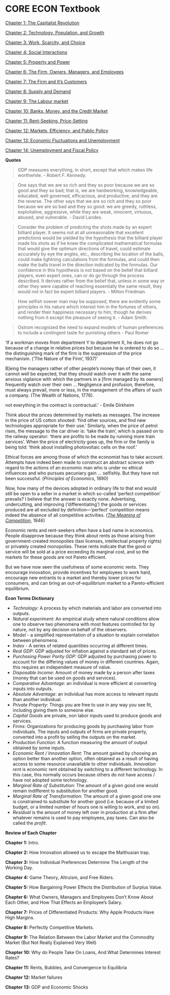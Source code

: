 # CORE ECON Textbook

[Chapter 1: The Capitalist Revolution](CORE-Econ-Chapters/Chapter1.md)

[Chapter 2: Technology, Population, and Growth](CORE-Econ-Chapters/Chapter2.md)

[Chapter 3: Work, Scarcity, and Choice](CORE-Econ-Chapters/Chapter3.md)

[Chapter 4: Social Interactions](CORE-Econ-Chapters/Chapter4.md)

[Chapter 5: Property and Power](CORE-Econ-Chapters/Chapter5.md)

[Chapter 6: The Firm, Owners, Managers, and Employees](CORE-Econ-Chapters/Chapter6.md)

[Chapter 7: The Firm and It’s Customers](CORE-Econ-Chapters/Chapter7.md)

[Chapter 8: Supply and Demand](CORE-Econ-Chapters/Chapter8.md)

[Chapter 9: The Labour market](CORE-Econ-Chapters/Chapter9.md)

[Chapter 10: Banks, Money, and the Credit Market](CORE-Econ-Chapters/Chapter10.md)

[Chapter 11: Rent-Seeking, Price-Setting](CORE-Econ-Chapters/Chapter11.md)

[Chapter 12: Markets, Efficiency, and Public Policy](CORE-Econ-Chapters/Chapter12.md)

[Chapter 13: Economic Fluctuations and Unemployment](CORE-Econ-Chapters/Chapter13.md)

[Chapter 14: Unemployment and Fiscal Policy](CORE-Econ-Chapters/Chapter14.md)

**Quotes**

> GDP measures everything, in short, except that which makes life worthwhile.
    - Robert F. Kennedy.
> 

> One says that we are so rich and they so poor because we are so good and they so bad; that is, we are hardworking, knowledgeable, educated, well governed, efficacious, and productive, and they are the reverse. The other says that we are so rich and they so poor because we are so bad and they so good: we are greedy, ruthless, exploitative, aggressive, while they are weak, innocent, virtuous, abused, and vulnerable.
    - David Landes.
> 

> Consider the problem of predicting the shots made by an expert billiard player. It seems not at all unreasonable that excellent predictions would be yielded by the hypothesis that the billiard player made his shots as if he knew the complicated mathematical formulas that would give the optimum directions of travel, could estimate accurately by eye the angles, etc., describing the location of the balls, could make lightning calculations from the formulas, and could then make the balls travel in the direction indicated by the formulas. Our confidence in this hypothesis is not based on the belief that billiard players, even expert ones, can or do go through the process described. It derives rather from the belief that, unless in some way or other they were capable of reaching essentially the same result, they would not in fact be expert billiard players.
    - Milton Friedman.
> 

> How selfish soever man may be supposed, there are evidently some principles in his nature which interest him in the fortunes of others, and render their happiness necessary to him, though he derives nothing from it except the pleasure of seeing it.
    - Adam Smith.
> 

> Ostrom recognized the need to expand models of human preferences to include a contingent taste for punishing others
    - Paul Romer
> 

‘If a workman moves from department Y to department X, he does not go because of a change in relative prices but because he is ordered to do so … the distinguishing mark of the firm is the suppression of the price mechanism. (‘The Nature of the Firm’, 1937)’

B]eing the managers rather of other people’s money than of their own, it cannot well be expected, that they should watch over it with the same anxious vigilance with which the partners in a [firm managed by its owners] frequently watch over their own … Negligence and profusion, therefore, must always prevail, more or less, in the management of the affairs of such a company. (The Wealth of Nations, 1776).

not everything in the contract is contractual.’ - Emile Dirkheim

Think about the prices determined by markets as messages. The increase in the price of US cotton shouted: ‘find other sources, and find new technologies appropriate for their use.’ Similarly, when the price of petrol rises, the message to the car driver is: ‘take the train’, which is passed on to the railway operator: ‘there are profits to be made by running more train services’. When the price of electricity goes up, the firm or the family is being told: ‘think about installing photovoltaic cells on the roof.’

Ethical forces are among those of which the economist has to take account.  Attempts have indeed been made to construct an abstract science with regard to the actions of an economic man who is under no ethical influences and who pursues pecuniary gain … selfishly. But they have not been successful. (*Principles of Economics*, 1890)

Now, how many of the devices adopted in ordinary life to that end would still be open to a seller in a market in which so-called ‘perfect competition’ prevails? I believe that the answer is exactly none. Advertising, undercutting, and improving (‘differentiating’) the goods or services produced are all excluded by definition—’perfect’ competition means indeed the absence of all competitive activities. (*[The Meaning of Competition](https://tinyco.re/1712601)*, 1946)

Economic
 rents and rent-seekers often have a bad name in economics. People 
disapprove because they think about rents as those arising from 
government-created monopolies (taxi licenses, intellectual property 
rights) or privately created monopolies. These rents indicate that the 
good or service will be sold at a price exceeding its marginal cost, and
 so the markets for these goods are not Pareto efficient.

But
 we have now seen the usefulness of some economic rents. They encourage 
innovation, provide incentives for employees to work hard, encourage new
 entrants to a market and thereby lower prices for consumers, and can 
bring an out-of-equilibrium market to a Pareto-efficient equilibrium.

**Econ Terms Dictionary**

- *Technology:* A process by which materials and labor are converted into outputs.
- *Natural experiment*: An empirical study where natural conditions allow one to observe two phenomena with most features controlled for by nature, not by any decision on behalf of the observers.
- *Model* - a simplified representation of a situation to explain correlation between phenomena.
- *Index* - A series of related quantities occurring at different times.
- *Real GDP*: GDP adjusted for inflation against a standard set of prices.
- *Purchasing Power Parity GDP:* GDP adjusted by purchasing power to account for the differing values of money in different countries. Again, this requires an independent measure of value.
- *Disposable Income*: Amount of money made by a person after taxes (money that can be used on goods and services).
- C*omparative Advantage*: an individual is more efficient at converting inputs into outputs.
- A*bsolute Advantage*: an individual has more access to relevant inputs than another individual.
- *Private Property*: Things you are free to use in any way you see fit, including giving them to someone else.
- *Capital Goods* are private, non labor inputs used to produce goods and services.
- *Firms*: Organizations for producing goods by purchasing labor from individuals. The inputs and outputs of firms are private property, converted into a profit by selling the outputs on the market.
- *Production Function:* A function measuring the amount of output obtained by some inputs.
- *Economic Rent / Innovation Rent*: The amount gained by choosing an option better than another option, often obtained as a result of having access to some resource unavailable to other individuals. *Innovation rent* is economic rent obtained by switching to a different technology. In this case, this normally occurs because others do not have access / have not adopted some technology.
- *Marginal Rate of Substitution:* The amount of a given good one would remain indifferent to substitution for another good.
- *Marginal Rate of Transformation:* The amount of a given good one one is constrained to substitute for another good (i.e. because of a limited budget, or a limited number of hours one is willing to work, and so on).
- *Residual* is the amount of money left over in production at a firm after whatever remains is used to pay employees, pay taxes. Can also be called the *profit*.

**Review of Each Chapter**

**Chapter 1:** Intro.

**Chapter 2:** How Innovation allowed us to escape the Malthusian trap.

**Chapter 3:** How Individual Preferences Determine The Length of the Working Day.

**Chapter 4:** Game Theory, Altruism, and Free Riders.

**Chapter 5:** How Bargaining Power Effects the Distribution of Surplus Value.

**Chapter 6:** What Owners, Managers and Employees Don’t Know About Each Other, and How That Effects an Employee’s Salary.

**Chapter 7:** Prices of Differentiated Products: Why Apple Products Have High Margins.

**Chapter 8:** Perfectly Competitive Markets.

**Chapter 9:** The Relation Between the Labor Market and the Commodity Market (But Not Really Explained Very Well)

**Chapter 10:** Why do People Take On Loans, And What Determines Interest Rates?

**Chapter 11:** Rents, Bubbles, and Convergence to Equilibria

**Chapter 12:** Market failures

**Chapter 13:** GDP and Economic Shocks